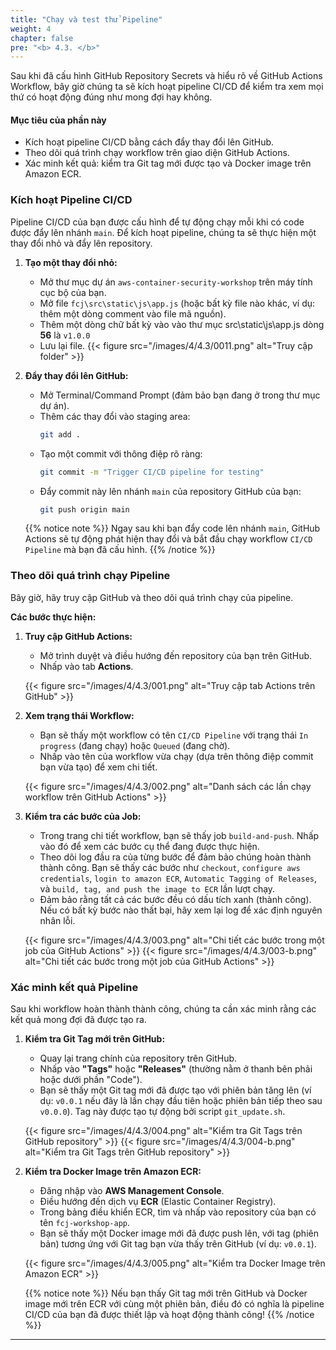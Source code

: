```yaml
---
title: "Chạy và test thử Pipeline"
weight: 4
chapter: false
pre: "<b> 4.3. </b>"
---
```


Sau khi đã cấu hình GitHub Repository Secrets và hiểu rõ về GitHub Actions Workflow, bây giờ chúng ta sẽ kích hoạt pipeline CI/CD để kiểm tra xem mọi thứ có hoạt động đúng như mong đợi hay không.

#### Mục tiêu của phần này

* Kích hoạt pipeline CI/CD bằng cách đẩy thay đổi lên GitHub.
* Theo dõi quá trình chạy workflow trên giao diện GitHub Actions.
* Xác minh kết quả: kiểm tra Git tag mới được tạo và Docker image trên Amazon ECR.

### Kích hoạt Pipeline CI/CD

Pipeline CI/CD của bạn được cấu hình để tự động chạy mỗi khi có code được đẩy lên nhánh `main`. Để kích hoạt pipeline, chúng ta sẽ thực hiện một thay đổi nhỏ và đẩy lên repository.


1.  **Tạo một thay đổi nhỏ:**
    * Mở thư mục dự án `aws-container-security-workshop` trên máy tính cục bộ của bạn.
    * Mở file `fcj\src\static\js\app.js` (hoặc bất kỳ file nào khác, ví dụ: thêm một dòng comment vào file mã nguồn).
    * Thêm một dòng chữ bất kỳ vào vào thư mục src\static\js\app.js dòng **56** là `v1.0.0`
    * Lưu lại file.
 {{< figure src="/images/4/4.3/0011.png" alt="Truy cập folder" >}}

1.  **Đẩy thay đổi lên GitHub:**
    * Mở Terminal/Command Prompt (đảm bảo bạn đang ở trong thư mục dự án).
    * Thêm các thay đổi vào staging area:
        ```bash
        git add .
        ```
    * Tạo một commit với thông điệp rõ ràng:
        ```bash
        git commit -m "Trigger CI/CD pipeline for testing"
        ```
    * Đẩy commit này lên nhánh `main` của repository GitHub của bạn:
        ```bash
        git push origin main
        ```

    {{% notice note %}}
  Ngay sau khi bạn đẩy code lên nhánh `main`, GitHub Actions sẽ tự động phát hiện thay đổi và bắt đầu chạy workflow `CI/CD Pipeline` mà bạn đã cấu hình.
    {{% /notice %}}

### Theo dõi quá trình chạy Pipeline

Bây giờ, hãy truy cập GitHub và theo dõi quá trình chạy của pipeline.

**Các bước thực hiện:**

1.  **Truy cập GitHub Actions:**
    * Mở trình duyệt và điều hướng đến repository của bạn trên GitHub.
    * Nhấp vào tab **Actions**.

    {{< figure src="/images/4/4.3/001.png" alt="Truy cập tab Actions trên GitHub" >}}
2.  **Xem trạng thái Workflow:**
    * Bạn sẽ thấy một workflow có tên `CI/CD Pipeline` với trạng thái `In progress` (đang chạy) hoặc `Queued` (đang chờ).
    * Nhấp vào tên của workflow vừa chạy (dựa trên thông điệp commit bạn vừa tạo) để xem chi tiết.

    {{< figure src="/images/4/4.3/002.png" alt="Danh sách các lần chạy workflow trên GitHub Actions" >}}

3.  **Kiểm tra các bước của Job:**
    * Trong trang chi tiết workflow, bạn sẽ thấy job `build-and-push`. Nhấp vào đó để xem các bước cụ thể đang được thực hiện.
    * Theo dõi log đầu ra của từng bước để đảm bảo chúng hoàn thành thành công. Bạn sẽ thấy các bước như `checkout`, `configure aws credentials`, `login to amazon ECR`, `Automatic Tagging of Releases`, và `build, tag, and push the image to ECR` lần lượt chạy.
    * Đảm bảo rằng tất cả các bước đều có dấu tích xanh (thành công). Nếu có bất kỳ bước nào thất bại, hãy xem lại log để xác định nguyên nhân lỗi.

    {{< figure src="/images/4/4.3/003.png" alt="Chi tiết các bước trong một job của GitHub Actions" >}}
    {{< figure src="/images/4/4.3/003-b.png" alt="Chi tiết các bước trong một job của GitHub Actions" >}}

### Xác minh kết quả Pipeline

Sau khi workflow hoàn thành thành công, chúng ta cần xác minh rằng các kết quả mong đợi đã được tạo ra.

1.  **Kiểm tra Git Tag mới trên GitHub:**
    * Quay lại trang chính của repository trên GitHub.
    * Nhấp vào **"Tags"** hoặc **"Releases"** (thường nằm ở thanh bên phải hoặc dưới phần "Code").
    * Bạn sẽ thấy một Git tag mới đã được tạo với phiên bản tăng lên (ví dụ: `v0.0.1` nếu đây là lần chạy đầu tiên hoặc phiên bản tiếp theo sau `v0.0.0`). Tag này được tạo tự động bởi script `git_update.sh`.

    {{< figure src="/images/4/4.3/004.png" alt="Kiểm tra Git Tags trên GitHub repository" >}}
    {{< figure src="/images/4/4.3/004-b.png" alt="Kiểm tra Git Tags trên GitHub repository" >}}

2.  **Kiểm tra Docker Image trên Amazon ECR:**
    * Đăng nhập vào **AWS Management Console**.
    * Điều hướng đến dịch vụ **ECR** (Elastic Container Registry).
    * Trong bảng điều khiển ECR, tìm và nhấp vào repository của bạn có tên `fcj-workshop-app`.
    * Bạn sẽ thấy một Docker image mới đã được push lên, với tag (phiên bản) tương ứng với Git tag bạn vừa thấy trên GitHub (ví dụ: `v0.0.1`).

    {{< figure src="/images/4/4.3/005.png" alt="Kiểm tra Docker Image trên Amazon ECR" >}}

    {{% notice note %}}
Nếu bạn thấy Git tag mới trên GitHub và Docker image mới trên ECR với cùng một phiên bản, điều đó có nghĩa là pipeline CI/CD của bạn đã được thiết lập và hoạt động thành công!
    {{% /notice %}}

---